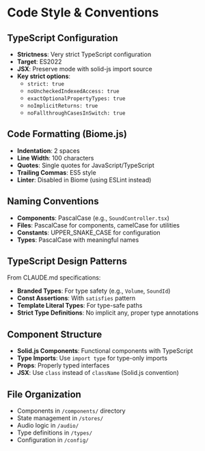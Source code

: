 # Code Style & Conventions

## TypeScript Configuration
- **Strictness**: Very strict TypeScript configuration
- **Target**: ES2022
- **JSX**: Preserve mode with solid-js import source
- **Key strict options**:
  - `strict: true`
  - `noUncheckedIndexedAccess: true`
  - `exactOptionalPropertyTypes: true`
  - `noImplicitReturns: true`
  - `noFallthroughCasesInSwitch: true`

## Code Formatting (Biome.js)
- **Indentation**: 2 spaces
- **Line Width**: 100 characters
- **Quotes**: Single quotes for JavaScript/TypeScript
- **Trailing Commas**: ES5 style
- **Linter**: Disabled in Biome (using ESLint instead)

## Naming Conventions
- **Components**: PascalCase (e.g., `SoundController.tsx`)
- **Files**: PascalCase for components, camelCase for utilities
- **Constants**: UPPER_SNAKE_CASE for configuration
- **Types**: PascalCase with meaningful names

## TypeScript Design Patterns
From CLAUDE.md specifications:
- **Branded Types**: For type safety (e.g., `Volume`, `SoundId`)
- **Const Assertions**: With `satisfies` pattern
- **Template Literal Types**: For type-safe paths
- **Strict Type Definitions**: No implicit any, proper type annotations

## Component Structure
- **Solid.js Components**: Functional components with TypeScript
- **Type Imports**: Use `import type` for type-only imports
- **Props**: Properly typed interfaces
- **JSX**: Use `class` instead of `className` (Solid.js convention)

## File Organization
- Components in `/components/` directory
- State management in `/stores/`
- Audio logic in `/audio/`
- Type definitions in `/types/`
- Configuration in `/config/`
